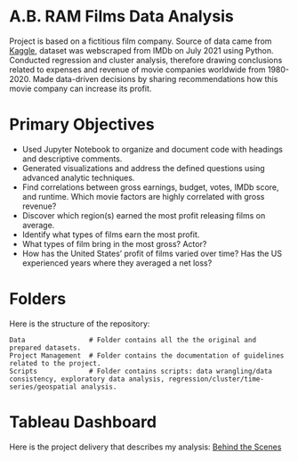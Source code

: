 # A.B. RAM Films Data Analysis 

Project is based on a fictitious film company. Source of data came from [Kaggle](https://www.kaggle.com/danielgrijalvas/movies), dataset was webscraped from IMDb on July 2021 using Python. Conducted regression and cluster analysis, therefore drawing conclusions related to expenses and revenue of movie companies worldwide from 1980-2020. Made data-driven decisions by sharing recommendations how this movie company can increase its profit. 

# Primary Objectives

* Used Jupyter Notebook to organize and document code with headings and descriptive comments.
* Generated visualizations and address the defined questions using advanced analytic techniques.
* Find correlations between gross earnings, budget, votes, IMDb score, and runtime. Which movie factors are highly correlated with gross revenue?
* Discover which region(s) earned the most profit releasing films on average.
* Identify what types of films earn the most profit.
* What types of film bring in the most gross? Actor? 
* How has the United States’ profit of films varied over time? Has the US experienced years where they averaged a net loss? 

# Folders

Here is the structure of the repository:

```
Data                # Folder contains all the the original and prepared datasets. 
Project Management  # Folder contains the documentation of guidelines related to the project.
Scripts             # Folder contains scripts: data wrangling/data consistency, exploratory data analysis, regression/cluster/time-series/geospatial analysis.

```

# Tableau Dashboard

Here is the project delivery that describes my analysis: [Behind the Scenes](https://public.tableau.com/app/profile/matthew3308/viz/BehindtheScenes/BehindtheScenes?publish=yes)
